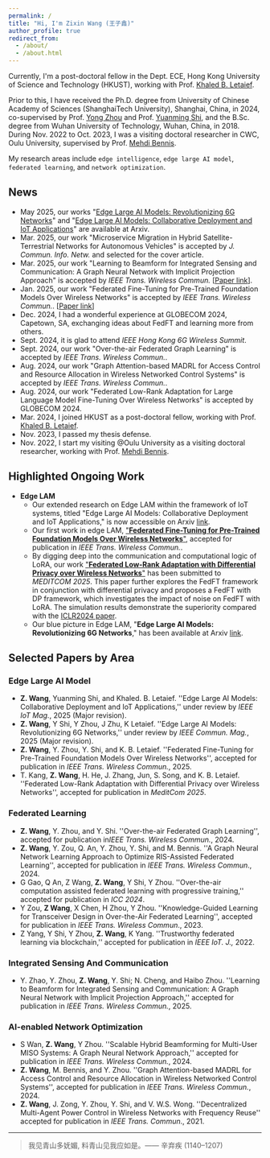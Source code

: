 ```yaml
---
permalink: /
title: "Hi, I'm Zixin Wang (王子鑫)"
author_profile: true
redirect_from: 
  - /about/
  - /about.html
---
```


Currently, I'm a post-doctoral fellow in the Dept. ECE, Hong Kong University of Science and Technology (HKUST), working with Prof. [Khaled B. Letaief](https://facultyprofiles.hkust.edu.hk/profiles.php?profile=khaled-ben-letaief-eekhaled).

Prior to this, I have received the Ph.D. degree from University of Chinese Academy of Sciences (ShanghaiTech University), Shanghai, China, in 2024, co-supervised by Prof. [Yong Zhou](https://faculty.sist.shanghaitech.edu.cn/faculty/zhouyong/index.html) and Prof. [Yuanming Shi](https://shiyuanming.github.io/), and the B.Sc. degree from Wuhan University of Technology, Wuhan, China, in 2018.
During Nov. 2022 to Oct. 2023, I was a visiting doctoral researcher in CWC, Oulu University, supervised by Prof. [Mehdi Bennis](https://sites.google.com/view/dr-mehdi-bennis/home).

My research areas include `edge intelligence`, `edge large AI model`, `federated learning`, and `network optimization`.

## News

- May 2025, our works "[Edge Large AI Models: Revolutionizing 6G Networks](https://arxiv.org/abs/2505.00321)" and "[Edge Large AI Models: Collaborative Deployment and IoT Applications](https://arxiv.org/abs/2505.03139)" are available at Arxiv.
- Mar. 2025, our work "Microservice Migration in Hybrid Satellite-Terrestrial Networks for Autonomous Vehicles" is accepted by *J. Commun. Info. Netw.* and selected for the cover article.
- Mar. 2025, our work "Learning to Beamform for Integrated Sensing and Communication: A Graph Neural Network with Implicit Projection Approach" is accepted by *IEEE Trans. Wireless Commun.* [[Paper link](https://ieeexplore.ieee.org/document/10932672)].
- Jan. 2025, our work "Federated Fine-Tuning for Pre-Trained Foundation Models Over Wireless Networks" is accepted by *IEEE Trans. Wireless Commun.*. [[Paper link](https://ieeexplore.ieee.org/abstract/document/10855336)]
- Dec. 2024, I had a wonderful experience at GLOBECOM 2024, Capetown, SA, exchanging ideas about FedFT and learning more from others.
- Sept. 2024, it is glad to attend *IEEE Hong Kong 6G Wireless Summit*.
- Sept. 2024, our work "Over-the-air Federated Graph Learning" is accepted by *IEEE Trans. Wireless Commun.*.
- Aug. 2024, our work "Graph Attention-based MADRL for Access Control and Resource Allocation in Wireless Networked Control Systems" is accepted by *IEEE Trans. Wireless Commun.*.
- Aug. 2024, our work "Federated Low-Rank Adaptation for Large Language Model Fine-Tuning Over Wireless Networks" is accepted by GLOBECOM 2024.
- Mar. 2024, I joined HKUST as a post-doctoral fellow, working with Prof. [Khaled B. Letaief](https://facultyprofiles.hkust.edu.hk/profiles.php?profile=khaled-ben-letaief-eekhaled).
- Nov. 2023, I passed my thesis defense.
- Nov. 2022, I start my visiting @Oulu University as a visiting doctoral researcher, working with Prof. [Mehdi Bennis](https://sites.google.com/view/dr-mehdi-bennis/home).

## Highlighted Ongoing Work

- **Edge LAM**
  - Our extended research on Edge LAM within the framework of IoT systems, titled "Edge Large AI Models: Collaborative Deployment and IoT Applications," is now accessible on Arxiv [link](https://arxiv.org/abs/2505.03139).
  - Our first work in edge LAM, ["**Federated Fine-Tuning for Pre-Trained Foundation Models Over Wireless Networks**"](https://ieeexplore.ieee.org/abstract/document/10855336), accepted for publication in *IEEE Trans. Wireless Commun.*.
  - By digging deep into the communication and computational logic of LoRA, our work ["**Federated Low-Rank Adaptation with Differential Privacy over Wireless Networks**"](https://arxiv.org/html/2411.07806v2) has been submitted to *MEDITCOM  2025*. This paper further explores the FedFT framework in conjunction with differential privacy and proposes a FedFT with DP framework, which investigates the impact of noise on FedFT with LoRA. The simulation results demonstrate the superiority compared with the [ICLR2024 paper](https://openreview.net/forum?id=NLPzL6HWNl).
  - Our blue picture in Edge LAM, "**Edge Large AI Models: Revolutionizing 6G Networks**," has been available at Arxiv [link](https://arxiv.org/abs/2505.00321).

## Selected Papers by Area

### Edge Large AI Model

- **Z. Wang**, Yuanming Shi, and Khaled. B. Letaief. ''Edge Large AI Models: Collaborative Deployment and IoT Applications,'' under review by *IEEE IoT Mag.*, 2025 (Major revision).
- **Z. Wang**, Y Shi, Y Zhou, J Zhu, K Letaief. ''Edge Large AI Models: Revolutionizing 6G Networks,'' under review by *IEEE Commun. Mag.*, 2025 (Major revision).
- **Z. Wang**, Y. Zhou, Y. Shi, and K. B. Letaief. ''Federated Fine-Tuning for Pre-Trained Foundation Models Over Wireless Networks'', accepted for publication in *IEEE Trans. Wireless Commun.*, 2025.
- T. Kang,  **Z. Wang**, H. He, J. Zhang, Jun, S. Song, and K. B. Letaief. ''Federated Low-Rank Adaptation with Differential Privacy over Wireless Networks'', accepted for publication in *MeditCom 2025*.

### Federated Learning

- **Z. Wang**, Y. Zhou, and Y. Shi. ''Over-the-air Federated Graph Learning'', accepted for publication in*IEEE Trans. Wireless Commun.*, 2024.
- **Z. Wang**, Y. Zou, Q. An, Y. Zhou, Y. Shi, and M. Bennis. ''A Graph Neural Network Learning Approach to Optimize RIS-Assisted Federated Learning'', accepted for publication in *IEEE Trans. Wireless Commun*., 2024.
- G Gao, Q An, Z Wang, **Z. Wang**, Y Shi, Y Zhou. ''Over-the-air computation assisted federated learning with progressive training,'' accepted for publication in *ICC 2024*.
- Y Zou, **Z Wang**, X Chen, H Zhou, Y Zhou. ''Knowledge-Guided Learning for Transceiver Design in Over-the-Air Federated Learning'', accepted for publication in *IEEE Trans. Wireless Commun*., 2023.
- Z Yang, Y Shi, Y Zhou, **Z. Wang**, K Yang. ''Trustworthy federated learning via blockchain,'' accepted for publication in *IEEE IoT. J.,* 2022.
  
### Integrated Sensing And Communication

- Y. Zhao, Y. Zhou, **Z. Wang**, Y. Shi; N. Cheng, and Haibo Zhou. ''Learning to Beamform for Integrated Sensing and Communication: A Graph Neural Network with Implicit Projection Approach,'' accepted for publication in *IEEE Trans. Wireless Commun.*, 2025.

### AI-enabled Network Optimization

- S Wan, **Z. Wang**, Y Zhou. ''Scalable Hybrid Beamforming for Multi-User MISO Systems: A Graph Neural Network Approach,'' accepted for publication in *IEEE Trans. Wireless Commun.*, 2024.
- **Z. Wang**, M. Bennis, and Y. Zhou. ''Graph Attention-based MADRL for Access Control and Resource Allocation in Wireless Networked Control Systems'', accepted for publication in *IEEE Trans. Wireless Commun.*, 2024.
- **Z. Wang**, J. Zong, Y. Zhou, Y. Shi, and V. W.S. Wong. ''Decentralized Multi-Agent Power Control in Wireless Networks with Frequency Reuse'' accepted for publication in *IEEE Trans. Commun*., 2021.

---

> 我见青山多妩媚, 料青山见我应如是。—— 辛弃疾 (1140–1207)
